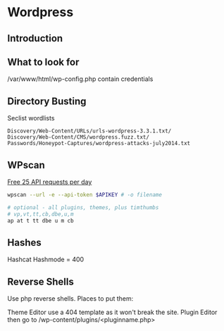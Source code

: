 # Wordpress 

## Introduction

## What to look for
/var/www/html/wp-config.php contain credentials

## Directory  Busting 
Seclist wordlists
```
Discovery/Web-Content/URLs/urls-wordpress-3.3.1.txt/
Discovery/Web-Content/CMS/wordpress.fuzz.txt/
Passwords/Honeypot-Captures/wordpress-attacks-july2014.txt
```


## WPscan

[Free 25 API requests per day](https://wpscan.com/pricing)

```bash
wpscan --url -e --api-token $APIKEY # -o filename
```

```bash
# optional - all plugins, themes, plus timthumbs
# vp,vt,tt,cb,dbe,u,m
ap at t tt dbe u m cb
```

## Hashes
Hashcat Hashmode = 400


## Reverse Shells
Use php reverse shells. Places to put them:

Theme Editor use a 404 template as it won't break the site.
Plugin Editor  then go to /wp-content/plugins/<pluginname.php>